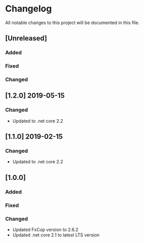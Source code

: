 ﻿# Changelog
All notable changes to this project will be documented in this file.

<!--
Please ADD ALL Changes to the UNRELASED SECTION and not a specific release
-->

## [Unreleased]
### Added
### Fixed
### Changed

<!-- 
Releases that have at least been deployed to staging, BUT NOT necessarily released to live.  Changes should be moved from [Unreleased] into here as they are merged into the appropriate release branch
-->

## [1.2.0] 2019-05-15

### Changed
- Updated to .net core 2.2


## [1.1.0] 2019-02-15

### Changed
- Updated to .net core 2.2


## [1.0.0]
### Added

### Fixed

### Changed
- Updated FxCop version to 2.6.2
- Updated .net core 2.1 to latest LTS version

